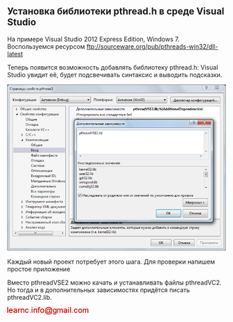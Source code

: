 ## Установка библиотеки pthread.h в среде Visual Studio

На примере Visual Studio 2012 Express Edition, Windows 7. Воспользуемся ресурсом 
ftp://sourceware.org/pub/pthreads-win32/dll-latest

Теперь появится возможность добавлять библиотеку pthread.h: Visual Studio увидит её, будет подсвечивать синтаксис и выводить подсказки.

![c_pthread_install.png](../images/c_pthread_install.png)

Каждый новый проект потребует этого шага. Для проверки напишем простое приложение

Вместо pthreadVSE2 можно качать и устанавливать файлы pthreadVC2. Но тогда и в дополнительных зависимостях придётся писать pthreadVC2.lib.

![mail.png](../images/mail.png)


